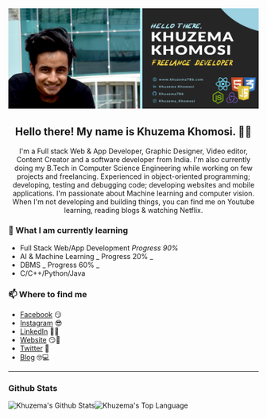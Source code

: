 ## [![Khuzema Khomosi's header](https://github.com/khuzema786/khuzema786/blob/master/Git_banner.png)](https://khuzema786.com)

<h2 align="center">Hello there! My name is Khuzema Khomosi. 👋🤓</h2>
<p align="center">I'm a Full stack Web & App Developer, Graphic Designer, Video editor, Content Creator and a software developer from India.
I'm also currently doing my B.Tech in Computer Science Engineering while working on few projects and freelancing.
Experienced in object-oriented programming; developing, testing and debugging code; developing websites and mobile applications.
I'm passionate about Machine learning and computer vision.
When I'm not developing and building things, you can find me on Youtube learning, reading blogs & watching Netflix.</p>

### 📖 What I am currently learning

- Full Stack Web/App Development _Progress 90%_
- AI & Machine Learning _ Progress 20% _
- DBMS _ Progress 60% _
- C/C++/Python/Java

### 📫 Where to find me

- [Facebook](https://facebook.com/khuzema894) 😏
- [Instagram](https://instagram.com/khuzema_khomosi) 😎
- [LinkedIn](https://www.linkedin.com/in/khuzema-khomosi-485828140/) 👨💼
- [Website](https://khuzema786.com) 😏🔗
- [Twitter](https://twitter.com/) 🐤
- [Blog](https://khuzema786.com) 🤓💻

---

### Github Stats

<img align="left" alt="Khuzema's Github Stats" src="https://github-readme-stats.vercel.app/api?username=khuzema786&show_icons=true&theme=radical" />

<img align="left" alt="Khuzema's Top Language" src="https://github-readme-stats.vercel.app/api/top-langs/?username=khuzema786&show_icons=true&theme=radical&layout=compact"/>
